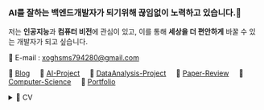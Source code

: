 ### AI를 잘하는 백엔드개발자가 되기위해 끊임없이 노력하고 있습니다.&#128640;

저는 **인공지능**과 **컴퓨터 비전**에 관심이 있고, 이를 통해 **세상을 더 편안하게** 바꿀 수 있는 개발자가 되고 싶습니다.

&#128231; E-mail : xoghsms794280@gmail.com

&#127752; [Blog](https://hwangtoemat.github.io/) &nbsp;&nbsp;&nbsp; &#128035; [AI-Project](https://hwangtoemat.github.io/ai-project/) &nbsp;&nbsp;&nbsp; &#128036; [DataAnalysis-Project](https://hwangtoemat.github.io/dataanalysis-with-python/) &nbsp;&nbsp;&nbsp; &#128037; [Paper-Review](https://hwangtoemat.github.io/paper-review/) &nbsp;&nbsp;&nbsp; &#128019; [Computer-Science](https://hwangtoemat.github.io/computer-science/) &nbsp;&nbsp;&nbsp; &#128020; [Portfolio](https://www.notion.so/Kim-TaeHo-9aedcc22e801493db27748647cfdd1c1) 

<details>
<summary>&#128048;  CV</summary>
  <img src="https://github.com/HwangToeMat/HwangToeMat.github.io/blob/master/CV.png?raw=true" style="max-width:100%;margin-left: auto; margin-right: auto; display: block;">
</details>
